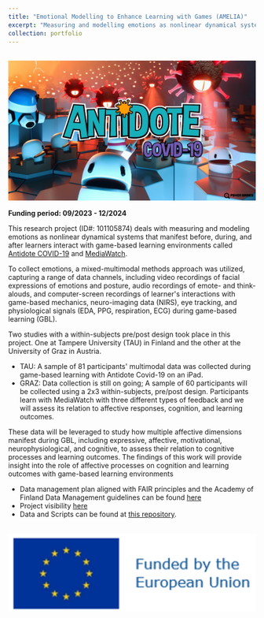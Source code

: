 ```yaml
---
title: "Emotional Modelling to Enhance Learning with Games (AMELIA)"
excerpt: "Measuring and modelling emotions as nonlinear dynamical systems with a game-based learning environment"
collection: portfolio
---
```


<br/><img src='/images/antidote-game.jpg'>

**Funding period: 09/2023 - 12/2024**

This research project (ID#: 101105874) deals with measuring and modeling emotions as nonlinear dynamical systems that manifest before, during, and after learners interact with game-based learning environments called [Antidote COVID-19](https://iamtheshield.com/) and [MediaWatch](https://webpages.tuni.fi/gamelab/2022/mediawatch/).

To collect emotions, a mixed-multimodal methods approach was utilized, capturing a range of data channels, including video recordings of facial expressions of emotions and posture, audio recordings of emote- and think-alouds, and computer-screen recordings of learner's interactions with game-based mechanics, neuro-imaging data (NIRS), eye tracking, and physiological signals (EDA, PPG, respiration, ECG) during game-based learning (GBL).

Two studies with a within-subjects pre/post design took place in this project. One at Tampere University (TAU) in Finland and the other at the University of Graz in Austria.

 * TAU: A sample of 81 participants' multimodal data was collected during game-based learning with Antidote Covid-19 on an iPad.
 * GRAZ: Data collection is still on going; A sample of 60 participants will be collected using a 2x3 within-subjects, pre/post design. Participants learn with MediaWatch with three different types of feedback and we will assess its relation to affective responses, cognition, and learning outcomes.

These data will be leveraged to study how multiple affective dimensions manifest during GBL, including expressive, affective, motivational, neurophysiological, and cognitive, to assess their relation to cognitive processes and learning outcomes. The findings of this work will provide insight into the role of affective processes on cognition and learning outcomes with game-based learning environments

  * Data management plan aligned with FAIR principles and the Academy of Finland Data Management guidelines can be found [here](https://drive.google.com/file/d/10TxAmMRpAzksR8msnFe0671mJ6VOqkN5/view?usp=sharing)
  * Project visibility [here](https://www.tuni.fi/en/research/emotional-modelling-enhance-learning-games)
  * Data and Scripts can be found at [this repository](https://github.com/ecloude/AMELIA).

<br/><img src='/images/EUflag.png'>
